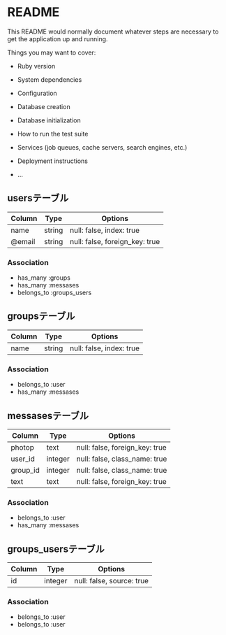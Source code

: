 # README

This README would normally document whatever steps are necessary to get the
application up and running.

Things you may want to cover:

* Ruby version

* System dependencies

* Configuration

* Database creation

* Database initialization

* How to run the test suite

* Services (job queues, cache servers, search engines, etc.)

* Deployment instructions

* ...

## usersテーブル

|Column|Type|Options|
|------|----|-------|
|name|string|null: false, index: true|
|@email|string|null: false, foreign_key: true|

### Association
- has_many :groups
- has_many :messases
- belongs_to :groups_users

## groupsテーブル

|Column|Type|Options|
|------|----|-------|
|name|string|null: false, index: true|

### Association
- belongs_to :user
- has_many :messases


## messasesテーブル

|Column|Type|Options|
|------|----|-------|
|photop|text|null: false, foreign_key: true|
|user_id|integer|null: false, class_name: true|
|group_id|integer|null: false, class_name: true|
|text|text|null: false, foreign_key: true|

### Association
- belongs_to :user
- has_many :messases


## groups_usersテーブル

|Column|Type|Options|
|------|----|-------|
|id|integer|null: false, source: true|

### Association
- belongs_to :user
- belongs_to :user